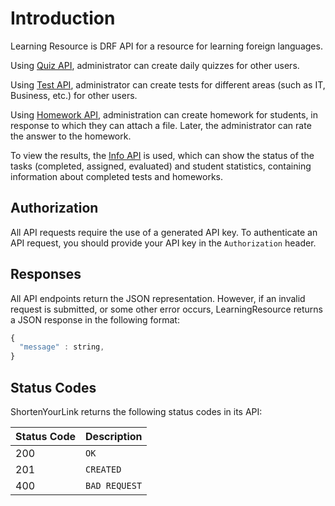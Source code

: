 # Introduction

Learning Resource is DRF API for a resource for learning foreign languages.

Using [Quiz API](/back/api/quiz_api/), administrator can create daily quizzes for other users.

Using [Test API](/back/api/test_api/), administrator can create tests for different areas (such as IT, Business, etc.) for other users.

Using [Homework API](/back/api/homework_api), administration can create homework for students, in response to which they can attach a file.
Later, the administrator can rate the answer to the homework.

To view the results, the [Info API](/back/api/info_api) is used, which can show the status of the tasks (completed, assigned, evaluated) and student statistics, containing information about completed tests and homeworks.

## Authorization

All API requests require the use of a generated API key.
To authenticate an API request, you should provide your API key in the `Authorization` header.


## Responses

All API endpoints return the JSON representation. However, if an invalid request is submitted, or some other error occurs, LearningResource returns a JSON response in the following format:

```javascript
{
  "message" : string,
}
```

## Status Codes

ShortenYourLink returns the following status codes in its API:

| Status Code | Description |
| :--- | :--- |
| 200 | `OK` |
| 201 | `CREATED` |
| 400 | `BAD REQUEST` |
